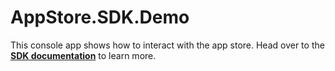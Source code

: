# AppStore.SDK.Demo

This console app shows how to interact with the app store. Head over to the [**SDK documentation**](https://developer.maranics.com/dev/examples/app-store-sdk/) to learn more.
